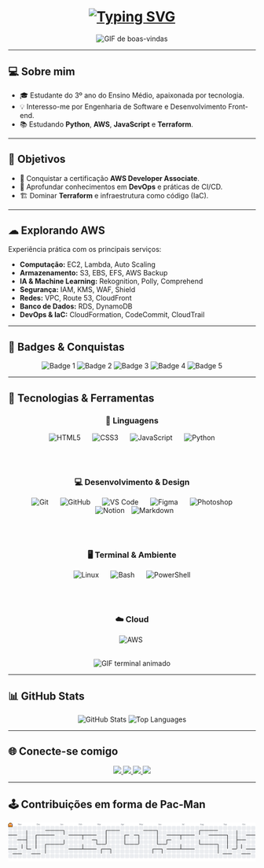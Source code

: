 <h1 align="center">
  <a href="https://git.io/typing-svg">
    <img src="https://readme-typing-svg.herokuapp.com?font=Bitcount&size=35&pause=1000&width=700&lines=%F0%9F%91%8B+Hi+there%2C+I'm+Geovanna+Nunes!" alt="Typing SVG" />
  </a>
</h1>

<p align="center">
  <img src="https://i.pinimg.com/originals/f9/57/6f/f9576fca9fc8ef79976a1d6327bbe9ae.gif" height="280" alt="GIF de boas-vindas"/>
</p>

---

## 💻 Sobre mim

- 🎓 Estudante do 3º ano do Ensino Médio, apaixonada por tecnologia.
- 💡 Interesso-me por Engenharia de Software e Desenvolvimento Front-end.
- 📚 Estudando **Python**, **AWS**, **JavaScript** e **Terraform**.

---

## 🎯 Objetivos

- 📜 Conquistar a certificação **AWS Developer Associate**.
- 🚀 Aprofundar conhecimentos em **DevOps** e práticas de CI/CD.
- 🏗️ Dominar **Terraform** e infraestrutura como código (IaC).

---

## ☁ Explorando AWS

Experiência prática com os principais serviços:

- **Computação:** EC2, Lambda, Auto Scaling  
- **Armazenamento:** S3, EBS, EFS, AWS Backup  
- **IA & Machine Learning:** Rekognition, Polly, Comprehend  
- **Segurança:** IAM, KMS, WAF, Shield  
- **Redes:** VPC, Route 53, CloudFront  
- **Banco de Dados:** RDS, DynamoDB  
- **DevOps & IaC:** CloudFormation, CodeCommit, CloudTrail

---

## 🏅 Badges & Conquistas

<p align="center">
  <img width="170" alt="Badge 1" src="https://github.com/user-attachments/assets/b637000d-c1cb-4866-a8d5-129eccbb2ccf" />
  <img width="170" alt="Badge 2" src="https://github.com/user-attachments/assets/5a4c040b-e22a-42e5-b29c-8e08b9f4a735" />
  <img width="170" alt="Badge 3" src="https://github.com/user-attachments/assets/22a920f8-86a4-457f-a6a7-5037af1fb52b" />
  <img width="170" alt="Badge 4" src="https://github.com/user-attachments/assets/53c7d387-c180-4e01-94d4-b8655adc7cc8" />
  <img width="170" alt="Badge 5" src="https://github.com/user-attachments/assets/75851192-f51e-48df-854d-8682a6aad710" />
</p>

---

## 🚀 Tecnologias & Ferramentas

<div align="center">

  <!-- Linguagens -->
  <h3>📝 Linguagens</h3>
  <img src="https://cdn.jsdelivr.net/gh/devicons/devicon/icons/html5/html5-original.svg" alt="HTML5" width="40" height="40" style="margin: 0 10px;" />
  <img src="https://cdn.jsdelivr.net/gh/devicons/devicon/icons/css3/css3-original.svg" alt="CSS3" width="40" height="40" style="margin: 0 10px;" />
  <img src="https://cdn.jsdelivr.net/gh/devicons/devicon/icons/javascript/javascript-original.svg" alt="JavaScript" width="40" height="40" style="margin: 0 10px;" />
  <img src="https://cdn.jsdelivr.net/gh/devicons/devicon/icons/python/python-original.svg" alt="Python" width="40" height="40" style="margin: 0 10px;" />

  <br><br>

  <!-- Desenvolvimento & Design -->
  <h3>💻 Desenvolvimento & Design</h3>
  <img src="https://cdn.jsdelivr.net/gh/devicons/devicon/icons/git/git-original.svg" alt="Git" width="40" height="40" style="margin: 0 10px;" />
  <img src="https://cdn.jsdelivr.net/gh/devicons/devicon/icons/github/github-original.svg" alt="GitHub" width="40" height="40" style="margin: 0 10px;" />
  <img src="https://cdn.jsdelivr.net/gh/devicons/devicon/icons/vscode/vscode-original.svg" alt="VS Code" width="40" height="40" style="margin: 0 10px;" />
  <img src="https://cdn.jsdelivr.net/gh/devicons/devicon/icons/figma/figma-original.svg" alt="Figma" width="40" height="40" style="margin: 0 10px;" />
  <img src="https://cdn.jsdelivr.net/gh/devicons/devicon/icons/photoshop/photoshop-original.svg" alt="Photoshop" width="40" height="40" style="margin: 0 10px;" />
  <img src="https://cdn.jsdelivr.net/gh/devicons/devicon/icons/notion/notion-original.svg" alt="Notion" width="40" height="40" style="margin: 0 10px;" />
  <img src="https://cdn.jsdelivr.net/gh/devicons/devicon/icons/markdown/markdown-original.svg" alt="Markdown" width="40" height="40"/>


  <br><br>

  <!-- Terminal & Ambiente -->
  <h3>🖥️ Terminal & Ambiente</h3>
  <img src="https://cdn.jsdelivr.net/gh/devicons/devicon/icons/linux/linux-original.svg" alt="Linux" width="40" height="40" style="margin: 0 10px;" />
  <img src="https://cdn.jsdelivr.net/gh/devicons/devicon/icons/bash/bash-original.svg" alt="Bash" width="40" height="40" style="margin: 0 10px;" />
  <img src="https://cdn.jsdelivr.net/gh/devicons/devicon/icons/powershell/powershell-original.svg" alt="PowerShell" width="40" height="40" style="margin: 0 10px;" />

  <br><br>

  <!-- Cloud -->
  <h3>☁️ Cloud</h3>
  <img src="https://cdn.jsdelivr.net/gh/devicons/devicon@latest/icons/amazonwebservices/amazonwebservices-plain-wordmark.svg" alt="AWS" width="40" height="40">&nbsp;

</div>

<br>

<p align="center">
  <img src="https://www.icegif.com/wp-content/uploads/2023/05/icegif-567.gif" height="200" alt="GIF terminal animado">
</p>

---

## 📊 GitHub Stats

<div align="center">
  <img src="https://github-readme-stats.vercel.app/api?username=GeovannaApNunes&show_icons=true&theme=dark&count_private=true&hide_border=false" height="150" alt="GitHub Stats"/>
  <img src="https://github-readme-stats.vercel.app/api/top-langs/?username=GeovannaApNunes&layout=compact&langs_count=6&theme=dark&hide_border=false" height="150" alt="Top Languages"/>
</div>

---

## 🌐 Conecte-se comigo

<div align="center"> 
  <a href="http://linkedin.com/in/geovanna-nunes" target="_blank">
    <img src="https://img.shields.io/badge/-LinkedIn-%230077B5?style=for-the-badge&logo=linkedin&logoColor=white">
  </a> 
  <a href="https://www.instagram.com/geovannaaparecidanunes" target="_blank">
    <img src="https://img.shields.io/badge/-Instagram-%23E4405F?style=for-the-badge&logo=instagram&logoColor=white">
  </a>
  <a href="https://discord.gg/xfFraNfm" target="_blank">
    <img src="https://img.shields.io/badge/Discord-7289DA?style=for-the-badge&logo=discord&logoColor=white">
  </a> 
  <a href="mailto:geovannanunes349@gmail.com">
    <img src="https://img.shields.io/badge/-Gmail-%23333?style=for-the-badge&logo=gmail&logoColor=white">
  </a>
</div>

---

## 🕹️ Contribuições em forma de Pac-Man

<picture>
  <source media="(prefers-color-scheme: dark)" srcset="https://raw.githubusercontent.com/GeovannaApNunes/GeovannaApNunes/output/pacman-contribution-graph-dark.svg">
  <source media="(prefers-color-scheme: light)" srcset="https://raw.githubusercontent.com/GeovannaApNunes/GeovannaApNunes/output/pacman-contribution-graph.svg">
  <img alt="Pac-Man contribution graph" src="https://raw.githubusercontent.com/GeovannaApNunes/GeovannaApNunes/output/pacman-contribution-graph.svg">
</picture>
